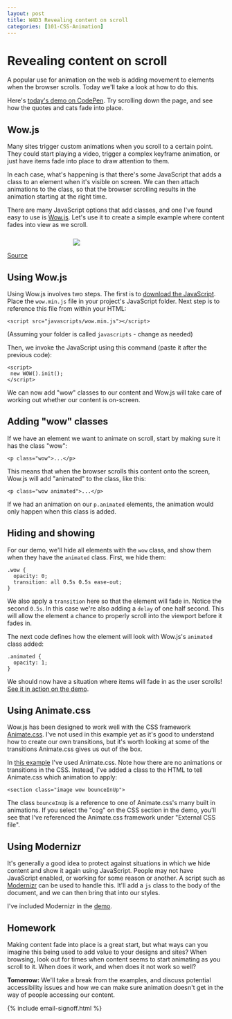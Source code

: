 ```yaml
---
layout: post
title: W4D3 Revealing content on scroll
categories: [101-CSS-Animation]
---
```


# Revealing content on scroll

A popular use for animation on the web is adding movement to elements when the browser scrolls. Today we'll take a look at how to do this.

Here's [today's demo on CodePen](http://codepen.io/donovanh/pen/gbVMjm). Try scrolling down the page, and see how the quotes and cats fade into place.

## Wow.js

Many sites trigger custom animations when you scroll to a certain point. They could start playing a video, trigger a complex keyframe animation, or just have items fade into place to draw attention to them.

In each case, what's happening is that there's some JavaScript that adds a class to an element when it's visible on screen. We can then attach animations to the class, so that the browser scrolling results in the animation starting at the right time.

There are many JavaScript options that add classes, and one I've found easy to use is [Wow.js](http://mynameismatthieu.com/WOW/). Let's use it to create a simple example where content fades into view as we scroll.

<div class="example">
  <img src="http://s3.amazonaws.com/course-images/scroll.gif" style="max-width: 200px; margin: 24px auto 0; display: block;">
  <p class="source"><a href="http://codepen.io/donovanh/pen/gbVMjm">Source</a></p>
</div>

## Using Wow.js

Using Wow.js involves two steps. The first is to [download the JavaScript](https://raw.githubusercontent.com/matthieua/WOW/master/dist/wow.min.js). Place the `wow.min.js` file in your project's JavaScript folder. Next step is to reference this file from within your HTML:

    <script src="javascripts/wow.min.js"></script>

(Assuming your folder is called `javascripts` - change as needed)

Then, we invoke the JavaScript using this command (paste it after the previous code):

    <script>
     new WOW().init();
    </script>

We can now add "wow" classes to our content and Wow.js will take care of working out whether our content is on-screen.

## Adding "wow" classes

If we have an element we want to animate on scroll, start by making sure it has the class "wow":

    <p class="wow">...</p>

This means that when the browser scrolls this content onto the screen, Wow.js will add "animated" to the class, like this:

    <p class="wow animated">...</p>

If we had an animation on our `p.animated` elements, the animation would only happen when this class is added.

## Hiding and showing

For our demo, we'll hide all elements with the `wow` class, and show them when they have the `animated` class. First, we hide them:

    .wow {
      opacity: 0;
      transition: all 0.5s 0.5s ease-out;
    }

We also apply a `transition` here so that the element will fade in. Notice the second `0.5s`. In this case we're also adding a `delay` of one half second. This will allow the element a chance to properly scroll into the viewport before it fades in.

The next code defines how the element will look with Wow.js's `animated` class added:

    .animated {
      opacity: 1;
    }

We should now have a situation where items will fade in as the user scrolls! [See it in action on the demo](http://codepen.io/donovanh/pen/gbVMjm).

## Using Animate.css

Wow.js has been designed to work well with the CSS framework [Animate.css](http://daneden.github.io/animate.css/). I've not used in this example yet as it's good to understand how to create our own transitions, but it's worth looking at some of the transitions Animate.css gives us out of the box.

In [this example](http://codepen.io/donovanh/pen/xbvOQK) I've used Animate.css. Note how there are no animations or transitions in the CSS. Instead, I've added a class to the HTML to tell Animate.css which animation to apply:

    <section class="image wow bounceInUp">

The class `bounceInUp` is a reference to one of Animate.css's many built in animations. If you select the "cog" on the CSS section in the demo, you'll see that I've referenced the Animate.css framework under "External CSS file".

## Using Modernizr

It's generally a good idea to protect against situations in which we hide content and show it again using JavaScript. People may not have JavaScript enabled, or working for some reason or another. A script such as [Modernizr](http://modernizr.com/) can be used to handle this. It'll add a `js` class to the body of the document, and we can then bring that into our styles.

I've included Modernizr in the [demo](http://codepen.io/donovanh/pen/gbVMjm).

<div class="callout">
  <h2>Homework</h2>
  <p>Making content fade into place is a great start, but what ways can you imagine this being used to add value to your designs and sites? When browsing, look out for times when content seems to start animating as you scroll to it. When does it work, and when does it not work so well?</p>
</div>

**Tomorrow:** We'll take a break from the examples, and discuss potential accessibility issues and how we can make sure animation doesn't get in the way of people accessing our content.

{% include email-signoff.html %}

